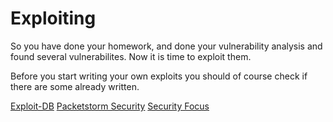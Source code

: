 # Exploiting

So you have done your homework, and done your vulnerability analysis and found several vulnerabilites. Now it is time to exploit them.

Before you start writing your own exploits you should of course check if there are some already written.

[Exploit-DB](https://www.exploit-db.com)
[Packetstorm Security](http://www.packetstormsecurity.com)
[Security Focus](http://www.securityfocus.com/)
